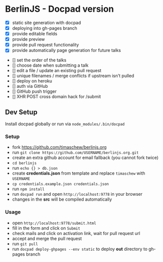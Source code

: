 # BerlinJS - Docpad version
- [x] static site generation with docpad
- [x] deploying into gh-pages branch
- [x] provide editable fields 
- [x] provide preview
- [x] provide pull request functionality
- [x] provide automatically page generation for future talks
- [] set the order of the talks
- [] choose date when submitting a talk
- [] edit a file / update an existing pull request
- [] unique filenames / merge conflicts if upstream isn't pulled
- [] deploy on heroku
- [] auth via GitHub 
- [] GitHub push trigger 
- [] XHR POST cross domain hack for /submit

## Dev Setup

Install docpad globally or run via `node_modules/.bin/docpad`

### Setup
- fork https://github.com/timaschew/berlinjs.org
- run `git clone https://github.com/USERNAME/berlinjs.org.git`
- create an extra github account for email fallback (you cannot fork twice)
- `cd berlinjs`
- run `echo {} > db.json`
- create **credentials.json** from template and replace `timaschew` with `USERNAME`
- `cp credentials.example.json credentials.json`
- run `npm install`
- run `docpad run` and open `http://localhost:9778` in your browser
- changes in the **src** will be compiled automatically

### Usage
- open `http://localhost:9778/submit.html`
- fill in the form and click on `Submit`
- check mails and click on activation link, wait for pull request url
- accept and merge the pull request
- run `git pull`
- run `docpad deploy-ghpages --env static` to deploy **out** directory to gh-pages branch

